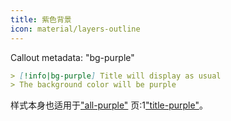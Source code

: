 ```yaml
---
title: 紫色背景
icon: material/layers-outline
---
```


Callout metadata: "bg-purple"

```md
> [!info|bg-purple] Title will display as usual
> The background color will be purple
```

样式本身也适用于["all-purple"](../combined-styling/page-4.md)
页:1["title-purple"](../title-styling/page-4.md)。


